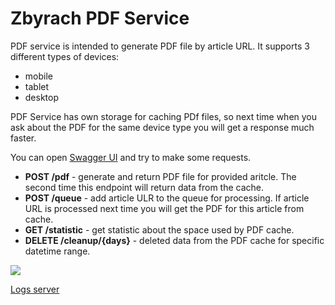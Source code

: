# Zbyrach PDF Service

PDF service is intended to generate PDF file by article URL. It supports 3 different  types of devices:

* mobile 
* tablet
* desktop

PDF Service has own storage for caching PDf files, so next time when you ask about the PDF for the same device type you will get a response much faster.

You can open [Swagger UI](https://zbyrach-pdf-service.herokuapp.com/index.html) and try to make some requests.

* **POST ​/pdf** - generate and return PDF file for provided aritcle. The second time this endpoint will return data from the cache.
* **POST ​/queue** - add article ULR to the queue for processing. If article URL is processed next time you will get the PDF for this article from cache.
* **GET /statistic** - get statistic about the space used by PDF cache.
* **DELETE /cleanup/{days}** - deleted data from the PDF cache for specific datetime range.

![](https://github.com/alexmartyniuk/zbyrach-api/blob/master/docs/img/pdf-service-swagger.png?raw=true)

[Logs server](https://addons-sso.heroku.com/apps/779fd86e-0618-465e-854d-ff252ea1b5fe/addons/6de0a448-4def-4101-9eee-86384f1b50b8)
